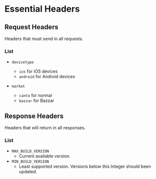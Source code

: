 # Essential Headers

## Request Headers 
  Headers that must send in all requests.

### **List**

   * `devicetype`
     * `ios` for iOS devices
     * `android` for Android devices 
     
   * `market`
     * `canto` for normal
     * `bazzar` for Bazzar
     
     
     
## Response Headers 
  Headers that will return in all responses.

### **List**

   * `MAX_BUILD_VERSION`
     * Current available version.
   * `MIN_BUILD_VERSION`
     * Least supported version. Versions below this Integer should been updated.
        
        